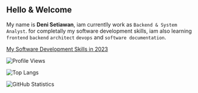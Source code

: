 ## Hello & Welcome

My name is **Deni Setiawan**, iam currentlly work as `Backend & System Analyst`. for completally my software development skills, iam also learning `frontend` `backend` `architect` `devops` and `software documentation`.

[My Software Development Skills in 2023](https://github.com/denitiawan/denitiawan/blob/main/my-softwareengineering-skills-2023.md)

![Profile Views](https://komarev.com/ghpvc/?username=denitiawan&label=Profile%20Views&color=0e75b6&style=flat)

![Top Langs](https://github-readme-stats.vercel.app/api/top-langs/?username=denitiawan&layout=compact)

![GitHub Statistics](https://github-readme-stats.vercel.app/api?username=denitiawan&show_icons=true)





